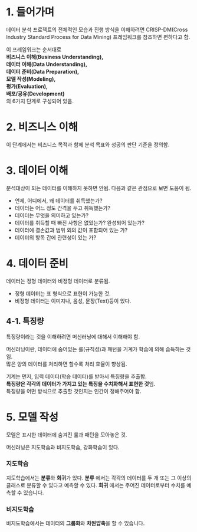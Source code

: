 # 1. 들어가며
데이터 분석 프로젝트의 전체적인 모습과 진행 방식을 이해하려면 CRISP-DM(Cross Industry Standard Process for Data Mining) 프레임워크를 참조하면 편하다고 함.          

이 프레임워크는 순서대로       
**비즈니스 이해(Business Understanding),      
데이터 이해(Data Understanding),       
데이터 준비(Data Preparation),         
모델 작성(Modeling),        
평가(Evaluation),           
배포/공유(Development)**            
의 6가지 단계로 구성되어 있음.

# 2. 비즈니스 이해
이 단계에서는 비즈니스 목적과 함께 분석 목표와 성공의 판단 기준을 정의함.

# 3. 데이터 이해
분석대상이 되는 데이터를 이해하지 못하면 안됨.
다음과 같은 관점으로 보면 도움이 됨.

* 언제, 어디에서, 왜 데이터를 취득했는가?
* 데이터는 어느 정도 간격을 두고 취득했는가?
* 데이터는 무엇을 의미하고 있는가?
* 데이터를 취득할 때 빠진 사항은 없었는가? 완성되어 있는가?
* 데이터에 결손값과 범위 외의 값이 포함되어 있는 가?
* 데이터의 항목 간에 관련성이 있는 가?

# 4. 데이터 준비
데이터는 정형 데이터와 비정형 데이터로 분류됨.

* 정형 데이터는 표 형식으로 표현이 가능한 것.
* 비정형 데이터는 이미지나, 음성, 문장(Text)등이 있다.

## 4-1. 특징량
특징량이라는 것을 이해하려면 머신러닝에 대해서 이해해야 함.

머신러닝이란, 데이터에 숨어있는 룰(규칙성)과 패턴을 기계가 학습에 의해 습득하는 것임.     
많은 양의 데이터를 처리하면 할수록 처리 효율이 향상됨.       

기계는 먼저, 입력 데이터(학습 데이터)를 받아서 특징량을 추출함.       
**특징량은 각각의 데이터가 가지고 있는 특징을 수치화해서 표현한 것**임.      
특징량을 어떤 방식으로 추출할 것인지는 인간이 정해주어야 함.        

# 5. 모델 작성

모델은 표시한 데이터에 숨겨진 룰과 패턴을 모아놓은 것.

머신러닝은 지도학습과 비지도학습, 강화학습이 있다. 

### 지도학습
지도학습에서는 **분류**와 **회귀**가 있다.
**분류** 에서는 각각의 데이터를 두 개 또는 그 이상의 클래스로 분류할 수 있다고 예측할 수 있다.
**회귀** 에서는 주어진 데이터로부터 수치를 예측할 수 있습니다.



### 비지도학습
비지도학습에서는 데이터의 **그룹화**와 **차원압축**을 할 수 있습니다.




